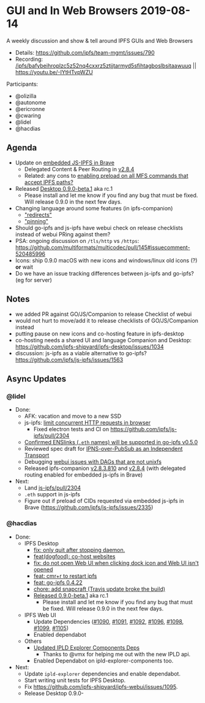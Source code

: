 
# GUI and In Web Browsers 2019-08-14

A weekly discussion and show & tell around IPFS GUIs and Web Browsers

* Details: https://github.com/ipfs/team-mgmt/issues/790
* Recording: [/ipfs/bafybeihroplzc5z52nq4cxxrz5ztjjtarmyd5sfihtagboslbsitaawuuq](https://ipfs.io/ipfs/bafybeihroplzc5z52nq4cxxrz5ztjjtarmyd5sfihtagboslbsitaawuuq/) || https://youtu.be/-IYtHTvpWZU

Participants:

- @olizilla
- @autonome
- @ericronne
- @cwaring
- @lidel
- @hacdias


## Agenda

- Update on [embedded JS-IPFS in Brave](https://github.com/ipfs-shipyard/ipfs-companion/issues/716)
    - Delegated Content & Peer Routing in [v2.8.4](https://github.com/ipfs-shipyard/ipfs-companion/releases/tag/v2.8.4)
    - Related: any cons to [enabling preload on all MFS commands that accept IPFS paths?](https://github.com/ipfs/js-ipfs/issues/2335)
- Released [Desktop 0.9.0-beta.1](https://github.com/ipfs-shipyard/ipfs-desktop/releases/tag/v0.9.0-beta.1) aka rc.1
    - Please install and let me know if you find any bug that must be fixed. Will release 0.9.0 in the next few days.
- Changing language around some features (in ipfs-companion)
    -  ["redirects"](https://github.com/ipfs-shipyard/ipfs-companion/issues/741)
    -  ["pinning"](https://github.com/ipfs-shipyard/ipfs-companion/issues/742)
- Should go-ipfs and js-ipfs have webui check on release checklists instead of webui PRing against them?
- PSA: ongoing discussion on `/tls/http` vs `/https`: https://github.com/multiformats/multicodec/pull/145#issuecomment-520485996
- Icons: ship 0.9.0 macOS with new icons and windows/linux old icons (?) **or** wait
- Do we have an issue tracking differences between js-ipfs and go-ipfs? (eg for server)
    

## Notes

- we added PR against GO/JS/Companion to release Checklist of webui
- would not hurt to move/add it to release checklists of GO/JS/Companion instead
- putting pause on new icons and co-hosting feature in ipfs-desktop 
- co-hosting needs a shared UI and language Companion and Desktop: https://github.com/ipfs-shipyard/ipfs-desktop/issues/1034
- discussion: js-ipfs as a viable alternative to go-ipfs? https://github.com/ipfs/js-ipfs/issues/1563

## Async Updates


### @lidel

- Done:
    - AFK: vacation and move to a new SSD
    - js-ipfs: [limit concurrent HTTP requests in browser](https://github.com/ipfs/js-ipfs/pull/2304)
        - Fixed electron tests and CI on https://github.com/ipfs/js-ipfs/pull/2304
    - [Confirmed ENSlinks (`.eth` names) will be supported in go-ipfs v0.5.0](https://github.com/ipfs/go-ipfs/pull/6448#issuecomment-521163961)
    - Reviewed spec draft for [IPNS-over-PubSub as an Independent Transport](https://github.com/ipfs/specs/pull/218)
    - Debugging [webui issues with DAGs that are not unixfs](https://github.com/ipfs-shipyard/ipfs-webui/issues/1095)
    - Released ipfs-companion [v2.8.3.810](https://github.com/ipfs-shipyard/ipfs-companion/releases/tag/v2.8.3.810) and  [v2.8.4](https://github.com/ipfs-shipyard/ipfs-companion/releases/tag/v2.8.4) (with delegated routing enabled for embedded js-ipfs in Brave)
- Next:
    - Land [js-ipfs/pull/2304](https://github.com/ipfs/js-ipfs/pull/2304)
    - `.eth` support in js-ipfs
    - Figure out if preload of CIDs requested via embedded js-ipfs in Brave (https://github.com/ipfs/js-ipfs/issues/2335)

### @hacdias

- Done:
    - IPFS Desktop
        - [fix: only quit after stopping daemon.](https://github.com/ipfs-shipyard/ipfs-desktop/pull/1022)
        - [feat(dogfood): co-host websites](https://github.com/ipfs-shipyard/ipfs-desktop/pull/1023)
        - [fix: do not open Web UI when clicking dock icon and Web UI isn't opened](https://github.com/ipfs-shipyard/ipfs-desktop/pull/1024)
        - [feat: cmr+r to restart ipfs](https://github.com/ipfs-shipyard/ipfs-desktop/pull/1025)
        - [feat: go-ipfs 0.4.22](https://github.com/ipfs-shipyard/ipfs-desktop/pull/1031)
        - [chore: add snapcraft (Travis update broke the build)](https://github.com/ipfs-shipyard/ipfs-desktop/pull/1032)
        - [Released 0.9.0-beta.1](https://github.com/ipfs-shipyard/ipfs-desktop/releases/tag/v0.9.0-beta.1) aka rc.1
            - Please install and let me know if you find any bug that must be fixed. Will release 0.9.0 in the next few days.
    - IPFS Web UI
        - Update Dependencies ([#1090](https://github.com/ipfs-shipyard/ipfs-webui/pull/1090), [#1091](https://github.com/ipfs-shipyard/ipfs-webui/pull/1091), [#1092](https://github.com/ipfs-shipyard/ipfs-webui/pull/1092), [#1096](https://github.com/ipfs-shipyard/ipfs-webui/pull/1096), [#1098](https://github.com/ipfs-shipyard/ipfs-webui/pull/1098), [#1099](https://github.com/ipfs-shipyard/ipfs-webui/pull/1099), [#1105](https://github.com/ipfs-shipyard/ipfs-webui/pull/1105))
        - Enabled dependabot
    - Others
        - [Updated IPLD Explorer Components Deps](https://github.com/ipfs-shipyard/ipld-explorer-components/pull/22)
            - Thanks to @vmx for helping me out with the new IPLD api.
        - Enabled Dependabot on ipld-explorer-components too.
- Next:
    - Update `ipld-explorer` dependencies and enable dependabot.
    - Start writing unit tests for IPFS Desktop.
    - Fix https://github.com/ipfs-shipyard/ipfs-webui/issues/1095.
    - Release Desktop 0.9.0-

